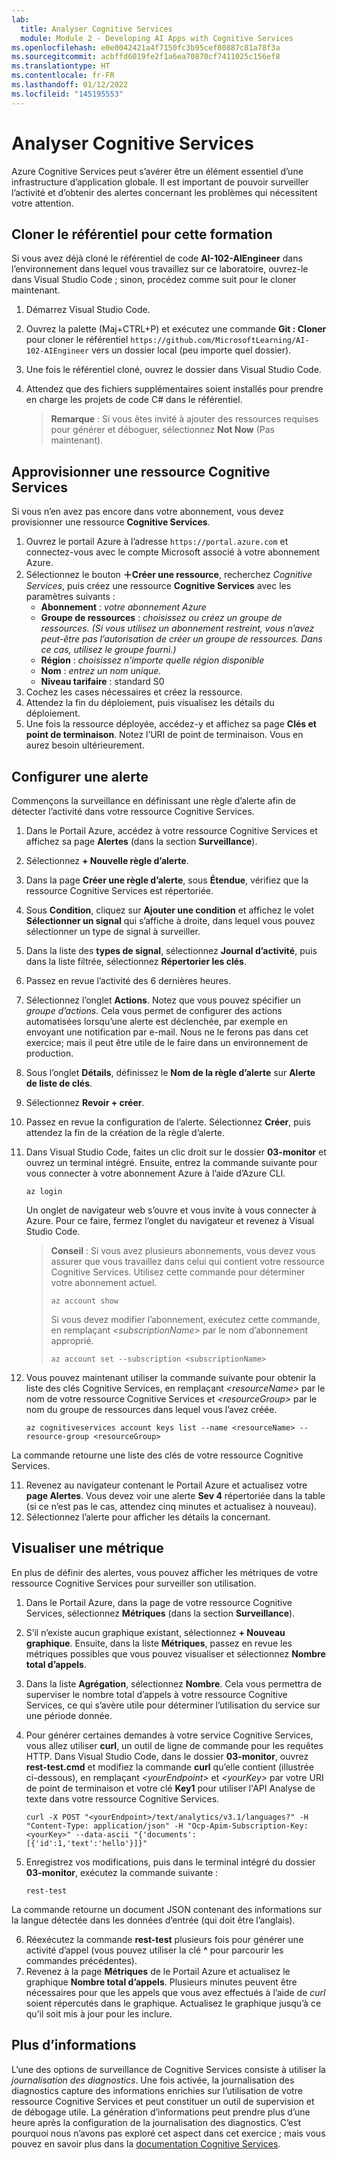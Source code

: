 ```yaml
---
lab:
  title: Analyser Cognitive Services
  module: Module 2 - Developing AI Apps with Cognitive Services
ms.openlocfilehash: e0e0042421a4f7150fc3b95cef80887c81a78f3a
ms.sourcegitcommit: acbffd6019fe2f1a6ea70870cf7411025c156ef8
ms.translationtype: HT
ms.contentlocale: fr-FR
ms.lasthandoff: 01/12/2022
ms.locfileid: "145195553"
---
```

# <a name="monitor-cognitive-services"></a>Analyser Cognitive Services

Azure Cognitive Services peut s’avérer être un élément essentiel d’une infrastructure d’application globale. Il est important de pouvoir surveiller l’activité et d’obtenir des alertes concernant les problèmes qui nécessitent votre attention.

## <a name="clone-the-repository-for-this-course"></a>Cloner le référentiel pour cette formation

Si vous avez déjà cloné le référentiel de code **AI-102-AIEngineer** dans l’environnement dans lequel vous travaillez sur ce laboratoire, ouvrez-le dans Visual Studio Code ; sinon, procédez comme suit pour le cloner maintenant.

1. Démarrez Visual Studio Code.
2. Ouvrez la palette (Maj+CTRL+P) et exécutez une commande **Git : Cloner** pour cloner le référentiel `https://github.com/MicrosoftLearning/AI-102-AIEngineer` vers un dossier local (peu importe quel dossier).
3. Une fois le référentiel cloné, ouvrez le dossier dans Visual Studio Code.
4. Attendez que des fichiers supplémentaires soient installés pour prendre en charge les projets de code C# dans le référentiel.

    > **Remarque** : Si vous êtes invité à ajouter des ressources requises pour générer et déboguer, sélectionnez **Not Now** (Pas maintenant).

## <a name="provision-a-cognitive-services-resource"></a>Approvisionner une ressource Cognitive Services

Si vous n’en avez pas encore dans votre abonnement, vous devez provisionner une ressource **Cognitive Services**.

1. Ouvrez le portail Azure à l’adresse `https://portal.azure.com` et connectez-vous avec le compte Microsoft associé à votre abonnement Azure.
2. Sélectionnez le bouton **&#65291;Créer une ressource**, recherchez *Cognitive Services*, puis créez une ressource **Cognitive Services** avec les paramètres suivants :
    - **Abonnement** : *votre abonnement Azure*
    - **Groupe de ressources** : *choisissez ou créez un groupe de ressources. (Si vous utilisez un abonnement restreint, vous n’avez peut-être pas l’autorisation de créer un groupe de ressources. Dans ce cas, utilisez le groupe fourni.)*
    - **Région** : *choisissez n’importe quelle région disponible*
    - **Nom** : *entrez un nom unique.*
    - **Niveau tarifaire** : standard S0
3. Cochez les cases nécessaires et créez la ressource.
4. Attendez la fin du déploiement, puis visualisez les détails du déploiement.
5. Une fois la ressource déployée, accédez-y et affichez sa page **Clés et point de terminaison**. Notez l’URI de point de terminaison. Vous en aurez besoin ultérieurement.

## <a name="configure-an-alert"></a>Configurer une alerte

Commençons la surveillance en définissant une règle d’alerte afin de détecter l’activité dans votre ressource Cognitive Services.

1. Dans le Portail Azure, accédez à votre ressource Cognitive Services et affichez sa page **Alertes** (dans la section **Surveillance**).
2. Sélectionnez **+ Nouvelle règle d’alerte**.
3. Dans la page **Créer une règle d’alerte**, sous **Étendue**, vérifiez que la ressource Cognitive Services est répertoriée.
4. Sous **Condition**, cliquez sur **Ajouter une condition** et affichez le volet **Sélectionner un signal** qui s’affiche à droite, dans lequel vous pouvez sélectionner un type de signal à surveiller.
5. Dans la liste des **types de signal**, sélectionnez **Journal d’activité**, puis dans la liste filtrée, sélectionnez **Répertorier les clés**.
6. Passez en revue l’activité des 6 dernières heures.
7. Sélectionnez l’onglet **Actions**. Notez que vous pouvez spécifier un *groupe d’actions*. Cela vous permet de configurer des actions automatisées lorsqu’une alerte est déclenchée, par exemple en envoyant une notification par e-mail. Nous ne le ferons pas dans cet exercice; mais il peut être utile de le faire dans un environnement de production.
8. Sous l’onglet **Détails**, définissez le **Nom de la règle d’alerte** sur **Alerte de liste de clés**.
9. Sélectionnez **Revoir + créer**. 
10. Passez en revue la configuration de l’alerte. Sélectionnez **Créer**, puis attendez la fin de la création de la règle d’alerte.
11. Dans Visual Studio Code, faites un clic droit sur le dossier **03-monitor** et ouvrez un terminal intégré. Ensuite, entrez la commande suivante pour vous connecter à votre abonnement Azure à l’aide d’Azure CLI.

    ```
    az login
    ```

    Un onglet de navigateur web s’ouvre et vous invite à vous connecter à Azure. Pour ce faire, fermez l’onglet du navigateur et revenez à Visual Studio Code.

    > **Conseil** : Si vous avez plusieurs abonnements, vous devez vous assurer que vous travaillez dans celui qui contient votre ressource Cognitive Services.  Utilisez cette commande pour déterminer votre abonnement actuel.
    >
    > ```
    > az account show
    > ```
    >
    > Si vous devez modifier l’abonnement, exécutez cette commande, en remplaçant *&lt;subscriptionName&gt;* par le nom d’abonnement approprié.
    >
    > ```
    > az account set --subscription <subscriptionName>
    > ```

10. Vous pouvez maintenant utiliser la commande suivante pour obtenir la liste des clés Cognitive Services, en remplaçant *&lt;resourceName&gt;* par le nom de votre ressource Cognitive Services et *&lt;resourceGroup&gt;* par le nom du groupe de ressources dans lequel vous l’avez créée.

    ```
    az cognitiveservices account keys list --name <resourceName> --resource-group <resourceGroup>
    ```

La commande retourne une liste des clés de votre ressource Cognitive Services.

11. Revenez au navigateur contenant le Portail Azure et actualisez votre **page Alertes**. Vous devez voir une alerte **Sev 4** répertoriée dans la table (si ce n’est pas le cas, attendez cinq minutes et actualisez à nouveau).
12. Sélectionnez l’alerte pour afficher les détails la concernant.

## <a name="visualize-a-metric"></a>Visualiser une métrique

En plus de définir des alertes, vous pouvez afficher les métriques de votre ressource Cognitive Services pour surveiller son utilisation.

1. Dans le Portail Azure, dans la page de votre ressource Cognitive Services, sélectionnez **Métriques** (dans la section **Surveillance**).
2. S’il n’existe aucun graphique existant, sélectionnez **+ Nouveau graphique**. Ensuite, dans la liste **Métriques**, passez en revue les métriques possibles que vous pouvez visualiser et sélectionnez **Nombre total d’appels**.
3. Dans la liste **Agrégation**, sélectionnez **Nombre**.  Cela vous permettra de superviser le nombre total d’appels à votre ressource Cognitive Services, ce qui s’avère utile pour déterminer l’utilisation du service sur une période donnée.
4. Pour générer certaines demandes à votre service Cognitive Services, vous allez utiliser **curl**, un outil de ligne de commande pour les requêtes HTTP. Dans Visual Studio Code, dans le dossier **03-monitor**, ouvrez **rest-test.cmd** et modifiez la commande **curl** qu’elle contient (illustrée ci-dessous), en remplaçant *&lt;yourEndpoint&gt;* et *&lt;yourKey&gt;* par votre URI de point de terminaison et votre clé **Key1** pour utiliser l'API Analyse de texte dans votre ressource Cognitive Services.

    ```
    curl -X POST "<yourEndpoint>/text/analytics/v3.1/languages?" -H "Content-Type: application/json" -H "Ocp-Apim-Subscription-Key: <yourKey>" --data-ascii "{'documents':           [{'id':1,'text':'hello'}]}"
    ```

5. Enregistrez vos modifications, puis dans le terminal intégré du dossier **03-monitor**, exécutez la commande suivante :

    ```
    rest-test
    ```

La commande retourne un document JSON contenant des informations sur la langue détectée dans les données d’entrée (qui doit être l’anglais).

6. Réexécutez la commande **rest-test** plusieurs fois pour générer une activité d’appel (vous pouvez utiliser la clé **^** pour parcourir les commandes précédentes).
7. Revenez à la page **Métriques** de le Portail Azure et actualisez le graphique **Nombre total d’appels**. Plusieurs minutes peuvent être nécessaires pour que les appels que vous avez effectués à l’aide de *curl* soient répercutés dans le graphique. Actualisez le graphique jusqu’à ce qu’il soit mis à jour pour les inclure.

## <a name="more-information"></a>Plus d’informations

L’une des options de surveillance de Cognitive Services consiste à utiliser la *journalisation des diagnostics*. Une fois activée, la journalisation des diagnostics capture des informations enrichies sur l’utilisation de votre ressource Cognitive Services et peut constituer un outil de supervision et de débogage utile. La génération d’informations peut prendre plus d’une heure après la configuration de la journalisation des diagnostics. C’est pourquoi nous n’avons pas exploré cet aspect dans cet exercice ; mais vous pouvez en savoir plus dans la [documentation Cognitive Services](https://docs.microsoft.com/azure/cognitive-services/diagnostic-logging).

